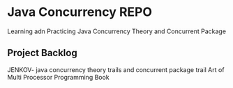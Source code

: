 # Java Concurrency REPO

Learning adn Practicing Java Concurrency Theory and Concurrent Package

## Project Backlog

JENKOV- java concurrency theory trails and concurrent package trail
Art of Multi Processor Programming Book
